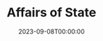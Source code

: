 ---
title: Affairs of State
date: 2023-09-08T00:00:00
opening_date: 1953-09-30
closing_date: 1953-10-10
layout: productions
program:
Theatre: Theatre Jacksonville
Venue: Little Theatre
cast:
- Byron Winkler: Lawrence Hill
- Constance Russell: Jeanne Strickland
- George Henderson: Bankhead Warren
- Irene Elliot: Shirley Cadle
- Mrs. Lawrence: Elva Stein
- Phillip Russell: Gene Sayre
crew:
- Assistant Director: Hazel Miller
- Construction and painting:
  - Nina Branch
  - Jim Ashworth
  - Fritz Ashworth
  - Marion Akra
  - Jay Harder
  - Margaret Lafferty
  - Virginia Gosmel
  - Walter Gomel
  - Budd Porter
  - Pat Milam
  - Kathy Price
  - Larry Price
  - Elmo Lehman
  - William Gibbs
  - Ellis Barnert
  - Iris Owens
  - Evelyn Bell
  - Rose Forney
  - L.J. Gift
  - Peggy Gift
  - Harry Bittman
  - Nancy Kossow
  - Robert Caldwell
  - Dorothy Fudger
  - Shirley Carruthers
  - Dorothy Smith
  - Arden Milam
  - Richard Kasner
  - Evelyn Colosimo
  - Bob Green
  - Hobson Blackmon
- Director: Paul E. Geisenhof
- Make-up Assistant:
  - Peggy Gift
  - William Gibbs
  - Elaine Barnert
  - Nancy Kossow
- Make-up Chairman: Jay Harder
- Properties Assistant:
  - Pat Milam
  - Arden Milam
  - Elizabeth Little
- Properties Chairman: Margaret Lafferty
- Setting and Technical Direction: George A. Ramsey, Jr.
- Sound and Music: Marion Akra
- Stage Manager: Rose Forney
- Wardrobe Assistant:
  - Louise Elkins
  - Mattie Godwin
  - Jay Cassey
  - Isabelle Cuflin
  - Ken Wells
  - Bill Landon
- Wardrobe Chairman: Nina Branch
- Wardrobe Co-ordinator: Mrs. H.R. Bingham
orchestra:
---
